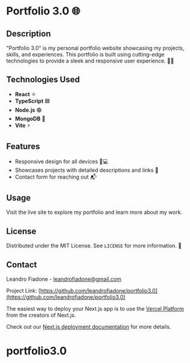 # Portfolio 3.0 🌐

## Description

"Portfolio 3.0" is my personal portfolio website showcasing my projects, skills, and experiences. This portfolio is built using cutting-edge technologies to provide a sleek and responsive user experience. 💼🚀

## Technologies Used

- **React** ⚛️
- **TypeScript** 🟦
- **Node.js** 🟢
- **MongoDB** 🍃
- **Vite** ⚡

## Features

- Responsive design for all devices 📱💻
- Showcases projects with detailed descriptions and links 🔗
- Contact form for reaching out 📬

## Usage

Visit the live site to explore my portfolio and learn more about my work.

## License

Distributed under the MIT License. See `LICENSE` for more information. 📄

## Contact

Leandro Fiadone - [leandrofiadone@gmail.com](mailto:leandrofiadone@gmail.com)

Project Link: [https://github.com/leandrofiadone/portfolio3.0](https://github.com/leandrofiadone/portfolio3.0)


The easiest way to deploy your Next.js app is to use the [Vercel Platform](https://vercel.com/new?utm_medium=default-template&filter=next.js&utm_source=create-next-app&utm_campaign=create-next-app-readme) from the creators of Next.js.

Check out our [Next.js deployment documentation](https://nextjs.org/docs/deployment) for more details.
# portfolio3.0
